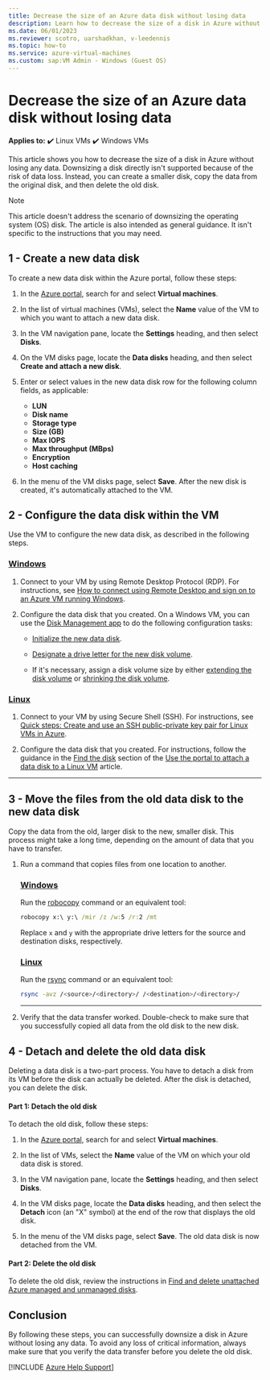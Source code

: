 ```yaml
---
title: Decrease the size of an Azure data disk without losing data
description: Learn how to decrease the size of a disk in Azure without losing any data even though downsizing a disk directly isn't supported.
ms.date: 06/01/2023
ms.reviewer: scotro, uarshadkhan, v-leedennis
ms.topic: how-to
ms.service: azure-virtual-machines
ms.custom: sap:VM Admin - Windows (Guest OS)
---
```

# Decrease the size of an Azure data disk without losing data

**Applies to:** :heavy_check_mark: Linux VMs :heavy_check_mark: Windows VMs

This article shows you how to decrease the size of a disk in Azure without losing any data. Downsizing a disk directly isn't supported because of the risk of data loss. Instead, you can create a smaller disk, copy the data from the original disk, and then delete the old disk.

> [!NOTE]  
> This article doesn't address the scenario of downsizing the operating system (OS) disk. The article is also intended as general guidance. It isn't specific to the instructions that you may need.

## 1 - Create a new data disk

To create a new data disk within the Azure portal, follow these steps:

1. In the [Azure portal][ap], search for and select **Virtual machines**.
1. In the list of virtual machines (VMs), select the **Name** value of the VM to which you want to attach a new data disk.
1. In the VM navigation pane, locate the **Settings** heading, and then select **Disks**.
1. On the VM disks page, locate the **Data disks** heading, and then select **Create and attach a new disk**.
1. Enter or select values in the new data disk row for the following column fields, as applicable:

   - **LUN**
   - **Disk name**
   - **Storage type**
   - **Size (GB)**
   - **Max IOPS**
   - **Max throughput (MBps)**
   - **Encryption**
   - **Host caching**

1. In the menu of the VM disks page, select **Save**. After the new disk is created, it's automatically attached to the VM.

## 2 - Configure the data disk within the VM

Use the VM to configure the new data disk, as described in the following steps.

### [Windows](#tab/windows)

1. Connect to your VM by using Remote Desktop Protocol (RDP). For instructions, see [How to connect using Remote Desktop and sign on to an Azure VM running Windows](/azure/virtual-machines/windows/connect-rdp).

1. Configure the data disk that you created. On a Windows VM, you can use the [Disk Management app](/windows-server/storage/disk-management/overview-of-disk-management) to do the following configuration tasks:

   - [Initialize the new data disk](/windows-server/storage/disk-management/initialize-new-disks).

   - [Designate a drive letter for the new disk volume](/windows-server/storage/disk-management/change-a-drive-letter).

   - If it's necessary, assign a disk volume size by either [extending the disk volume](/windows-server/storage/disk-management/extend-a-basic-volume) or [shrinking the disk volume](/windows-server/storage/disk-management/shrink-a-basic-volume).

### [Linux](#tab/linux)

1. Connect to your VM by using Secure Shell (SSH). For instructions, see [Quick steps: Create and use an SSH public-private key pair for Linux VMs in Azure](/azure/virtual-machines/linux/mac-create-ssh-keys).

1. Configure the data disk that you created. For instructions, follow the guidance in the [Find the disk](/azure/virtual-machines/linux/attach-disk-portal#find-the-disk) section of the [Use the portal to attach a data disk to a Linux VM](/azure/virtual-machines/linux/attach-disk-portal) article.

---

## 3 - Move the files from the old data disk to the new data disk

Copy the data from the old, larger disk to the new, smaller disk. This process might take a long time, depending on the amount of data that you have to transfer.

1. Run a command that copies files from one location to another.

   ### [Windows](#tab/windows)

   Run the [robocopy](/windows-server/administration/windows-commands/robocopy) command or an equivalent tool:

   ```cmd
   robocopy x:\ y:\ /mir /z /w:5 /r:2 /mt
   ```

   Replace `x` and `y` with the appropriate drive letters for the source and destination disks, respectively.

   ### [Linux](#tab/linux)

   Run the [rsync](https://rsync.samba.org/) command or an equivalent tool:

   ```bash
   rsync -avz /<source>/<directory>/ /<destination>/<directory>/
   ```

   ---

2. Verify that the data transfer worked. Double-check to make sure that you successfully copied all data from the old disk to the new disk.

## 4 - Detach and delete the old data disk

Deleting a data disk is a two-part process. You have to detach a disk from its VM before the disk can actually be deleted. After the disk is detached, you can delete the disk.

#### Part 1: Detach the old disk

To detach the old disk, follow these steps:

1. In the [Azure portal][ap], search for and select **Virtual machines**.

1. In the list of VMs, select the **Name** value of the VM on which your old data disk is stored.

1. In the VM navigation pane, locate the **Settings** heading, and then select **Disks**.

1. In the VM disks page, locate the **Data disks** heading, and then select the **Detach** icon (an "X" symbol) at the end of the row that displays the old disk.

1. In the menu of the VM disks page, select **Save**. The old data disk is now detached from the VM.

#### Part 2: Delete the old disk

To delete the old disk, review the instructions in [Find and delete unattached Azure managed and unmanaged disks](/azure/virtual-machines/disks-find-unattached-portal).

## Conclusion

By following these steps, you can successfully downsize a disk in Azure without losing any data. To avoid any loss of critical information, always make sure that you verify the data transfer before you delete the old disk.

[!INCLUDE [Azure Help Support](../../../includes/azure-help-support.md)]

[ap]: https://portal.azure.com

